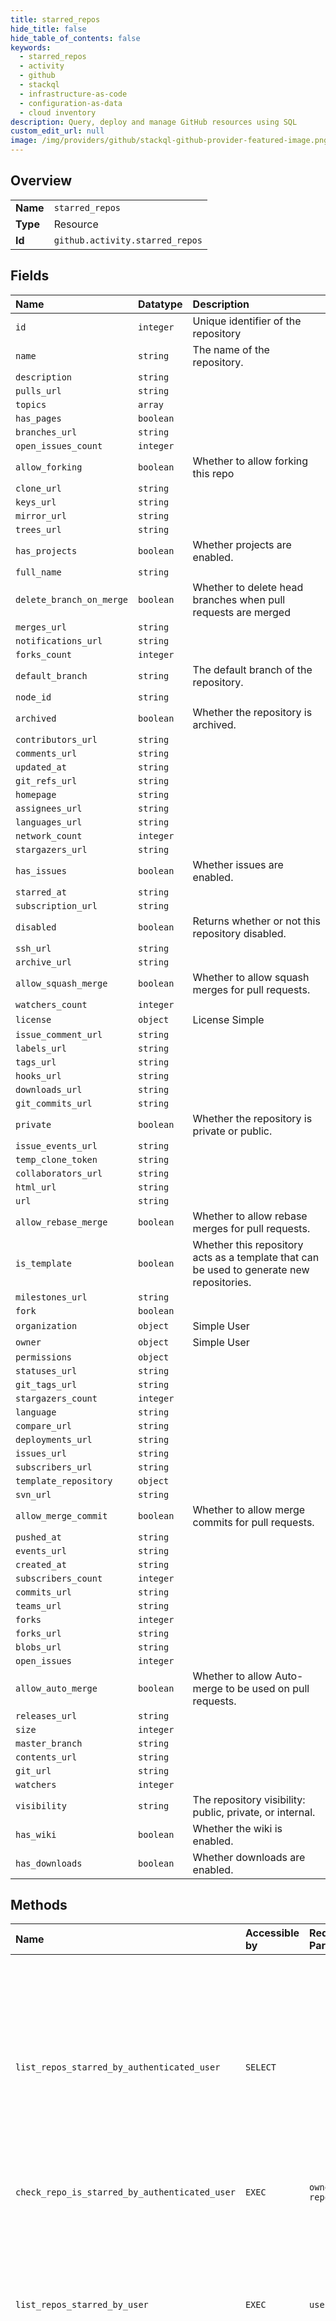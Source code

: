 ```yaml
---
title: starred_repos
hide_title: false
hide_table_of_contents: false
keywords:
  - starred_repos
  - activity
  - github    
  - stackql
  - infrastructure-as-code
  - configuration-as-data
  - cloud inventory
description: Query, deploy and manage GitHub resources using SQL
custom_edit_url: null
image: /img/providers/github/stackql-github-provider-featured-image.png
---
```

  
    

## Overview
<table><tbody>
<tr><td><b>Name</b></td><td><code>starred_repos</code></td></tr>
<tr><td><b>Type</b></td><td>Resource</td></tr>
<tr><td><b>Id</b></td><td><code>github.activity.starred_repos</code></td></tr>
</tbody></table>

## Fields
| Name | Datatype | Description |
|:-----|:---------|:------------|
| `id` | `integer` | Unique identifier of the repository |
| `name` | `string` | The name of the repository. |
| `description` | `string` |  |
| `pulls_url` | `string` |  |
| `topics` | `array` |  |
| `has_pages` | `boolean` |  |
| `branches_url` | `string` |  |
| `open_issues_count` | `integer` |  |
| `allow_forking` | `boolean` | Whether to allow forking this repo |
| `clone_url` | `string` |  |
| `keys_url` | `string` |  |
| `mirror_url` | `string` |  |
| `trees_url` | `string` |  |
| `has_projects` | `boolean` | Whether projects are enabled. |
| `full_name` | `string` |  |
| `delete_branch_on_merge` | `boolean` | Whether to delete head branches when pull requests are merged |
| `merges_url` | `string` |  |
| `notifications_url` | `string` |  |
| `forks_count` | `integer` |  |
| `default_branch` | `string` | The default branch of the repository. |
| `node_id` | `string` |  |
| `archived` | `boolean` | Whether the repository is archived. |
| `contributors_url` | `string` |  |
| `comments_url` | `string` |  |
| `updated_at` | `string` |  |
| `git_refs_url` | `string` |  |
| `homepage` | `string` |  |
| `assignees_url` | `string` |  |
| `languages_url` | `string` |  |
| `network_count` | `integer` |  |
| `stargazers_url` | `string` |  |
| `has_issues` | `boolean` | Whether issues are enabled. |
| `starred_at` | `string` |  |
| `subscription_url` | `string` |  |
| `disabled` | `boolean` | Returns whether or not this repository disabled. |
| `ssh_url` | `string` |  |
| `archive_url` | `string` |  |
| `allow_squash_merge` | `boolean` | Whether to allow squash merges for pull requests. |
| `watchers_count` | `integer` |  |
| `license` | `object` | License Simple |
| `issue_comment_url` | `string` |  |
| `labels_url` | `string` |  |
| `tags_url` | `string` |  |
| `hooks_url` | `string` |  |
| `downloads_url` | `string` |  |
| `git_commits_url` | `string` |  |
| `private` | `boolean` | Whether the repository is private or public. |
| `issue_events_url` | `string` |  |
| `temp_clone_token` | `string` |  |
| `collaborators_url` | `string` |  |
| `html_url` | `string` |  |
| `url` | `string` |  |
| `allow_rebase_merge` | `boolean` | Whether to allow rebase merges for pull requests. |
| `is_template` | `boolean` | Whether this repository acts as a template that can be used to generate new repositories. |
| `milestones_url` | `string` |  |
| `fork` | `boolean` |  |
| `organization` | `object` | Simple User |
| `owner` | `object` | Simple User |
| `permissions` | `object` |  |
| `statuses_url` | `string` |  |
| `git_tags_url` | `string` |  |
| `stargazers_count` | `integer` |  |
| `language` | `string` |  |
| `compare_url` | `string` |  |
| `deployments_url` | `string` |  |
| `issues_url` | `string` |  |
| `subscribers_url` | `string` |  |
| `template_repository` | `object` |  |
| `svn_url` | `string` |  |
| `allow_merge_commit` | `boolean` | Whether to allow merge commits for pull requests. |
| `pushed_at` | `string` |  |
| `events_url` | `string` |  |
| `created_at` | `string` |  |
| `subscribers_count` | `integer` |  |
| `commits_url` | `string` |  |
| `teams_url` | `string` |  |
| `forks` | `integer` |  |
| `forks_url` | `string` |  |
| `blobs_url` | `string` |  |
| `open_issues` | `integer` |  |
| `allow_auto_merge` | `boolean` | Whether to allow Auto-merge to be used on pull requests. |
| `releases_url` | `string` |  |
| `size` | `integer` |  |
| `master_branch` | `string` |  |
| `contents_url` | `string` |  |
| `git_url` | `string` |  |
| `watchers` | `integer` |  |
| `visibility` | `string` | The repository visibility: public, private, or internal. |
| `has_wiki` | `boolean` | Whether the wiki is enabled. |
| `has_downloads` | `boolean` | Whether downloads are enabled. |
## Methods
| Name | Accessible by | Required Params | Description |
|:-----|:--------------|:----------------|:------------|
| `list_repos_starred_by_authenticated_user` | `SELECT` |  | Lists repositories the authenticated user has starred.<br /><br />You can also find out _when_ stars were created by passing the following custom [media type](https://docs.github.com/rest/overview/media-types/) via the `Accept` header: |
| `check_repo_is_starred_by_authenticated_user` | `EXEC` | `owner, repo` |  |
| `list_repos_starred_by_user` | `EXEC` | `username` | Lists repositories a user has starred.<br /><br />You can also find out _when_ stars were created by passing the following custom [media type](https://docs.github.com/rest/overview/media-types/) via the `Accept` header: |
| `star_repo_for_authenticated_user` | `EXEC` | `owner, repo` | Note that you'll need to set `Content-Length` to zero when calling out to this endpoint. For more information, see "[HTTP verbs](https://docs.github.com/rest/overview/resources-in-the-rest-api#http-verbs)." |
| `unstar_repo_for_authenticated_user` | `EXEC` | `owner, repo` |  |
